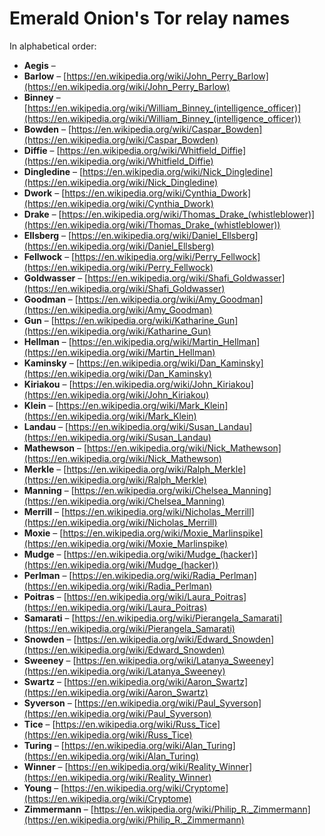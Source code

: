 # Emerald Onion's Tor relay names

In alphabetical order:

- **Aegis** – 
- **Barlow** – [https://en.wikipedia.org/wiki/John_Perry_Barlow](https://en.wikipedia.org/wiki/John_Perry_Barlow)  
- **Binney** – [https://en.wikipedia.org/wiki/William_Binney_(intelligence_officer)](https://en.wikipedia.org/wiki/William_Binney_(intelligence_officer))  
- **Bowden** – [https://en.wikipedia.org/wiki/Caspar_Bowden](https://en.wikipedia.org/wiki/Caspar_Bowden)  
- **Diffie** – [https://en.wikipedia.org/wiki/Whitfield_Diffie](https://en.wikipedia.org/wiki/Whitfield_Diffie)  
- **Dingledine** – [https://en.wikipedia.org/wiki/Nick_Dingledine](https://en.wikipedia.org/wiki/Nick_Dingledine)  
- **Dwork** – [https://en.wikipedia.org/wiki/Cynthia_Dwork](https://en.wikipedia.org/wiki/Cynthia_Dwork)  
- **Drake** – [https://en.wikipedia.org/wiki/Thomas_Drake_(whistleblower)](https://en.wikipedia.org/wiki/Thomas_Drake_(whistleblower))  
- **Ellsberg** – [https://en.wikipedia.org/wiki/Daniel_Ellsberg](https://en.wikipedia.org/wiki/Daniel_Ellsberg)  
- **Fellwock** – [https://en.wikipedia.org/wiki/Perry_Fellwock](https://en.wikipedia.org/wiki/Perry_Fellwock)  
- **Goldwasser** – [https://en.wikipedia.org/wiki/Shafi_Goldwasser](https://en.wikipedia.org/wiki/Shafi_Goldwasser)  
- **Goodman** – [https://en.wikipedia.org/wiki/Amy_Goodman](https://en.wikipedia.org/wiki/Amy_Goodman)  
- **Gun** – [https://en.wikipedia.org/wiki/Katharine_Gun](https://en.wikipedia.org/wiki/Katharine_Gun)  
- **Hellman** – [https://en.wikipedia.org/wiki/Martin_Hellman](https://en.wikipedia.org/wiki/Martin_Hellman)  
- **Kaminsky** – [https://en.wikipedia.org/wiki/Dan_Kaminsky](https://en.wikipedia.org/wiki/Dan_Kaminsky)  
- **Kiriakou** – [https://en.wikipedia.org/wiki/John_Kiriakou](https://en.wikipedia.org/wiki/John_Kiriakou)  
- **Klein** – [https://en.wikipedia.org/wiki/Mark_Klein](https://en.wikipedia.org/wiki/Mark_Klein)  
- **Landau** – [https://en.wikipedia.org/wiki/Susan_Landau](https://en.wikipedia.org/wiki/Susan_Landau)  
- **Mathewson** – [https://en.wikipedia.org/wiki/Nick_Mathewson](https://en.wikipedia.org/wiki/Nick_Mathewson)  
- **Merkle** – [https://en.wikipedia.org/wiki/Ralph_Merkle](https://en.wikipedia.org/wiki/Ralph_Merkle)  
- **Manning** – [https://en.wikipedia.org/wiki/Chelsea_Manning](https://en.wikipedia.org/wiki/Chelsea_Manning)  
- **Merrill** – [https://en.wikipedia.org/wiki/Nicholas_Merrill](https://en.wikipedia.org/wiki/Nicholas_Merrill)  
- **Moxie** – [https://en.wikipedia.org/wiki/Moxie_Marlinspike](https://en.wikipedia.org/wiki/Moxie_Marlinspike)  
- **Mudge** – [https://en.wikipedia.org/wiki/Mudge_(hacker)](https://en.wikipedia.org/wiki/Mudge_(hacker))  
- **Perlman** – [https://en.wikipedia.org/wiki/Radia_Perlman](https://en.wikipedia.org/wiki/Radia_Perlman)  
- **Poitras** – [https://en.wikipedia.org/wiki/Laura_Poitras](https://en.wikipedia.org/wiki/Laura_Poitras)  
- **Samarati** – [https://en.wikipedia.org/wiki/Pierangela_Samarati](https://en.wikipedia.org/wiki/Pierangela_Samarati)  
- **Snowden** – [https://en.wikipedia.org/wiki/Edward_Snowden](https://en.wikipedia.org/wiki/Edward_Snowden)  
- **Sweeney** – [https://en.wikipedia.org/wiki/Latanya_Sweeney](https://en.wikipedia.org/wiki/Latanya_Sweeney)  
- **Swartz** – [https://en.wikipedia.org/wiki/Aaron_Swartz](https://en.wikipedia.org/wiki/Aaron_Swartz)  
- **Syverson** – [https://en.wikipedia.org/wiki/Paul_Syverson](https://en.wikipedia.org/wiki/Paul_Syverson)  
- **Tice** – [https://en.wikipedia.org/wiki/Russ_Tice](https://en.wikipedia.org/wiki/Russ_Tice)  
- **Turing** – [https://en.wikipedia.org/wiki/Alan_Turing](https://en.wikipedia.org/wiki/Alan_Turing)  
- **Winner** – [https://en.wikipedia.org/wiki/Reality_Winner](https://en.wikipedia.org/wiki/Reality_Winner)  
- **Young** – [https://en.wikipedia.org/wiki/Cryptome](https://en.wikipedia.org/wiki/Cryptome)  
- **Zimmermann** – [https://en.wikipedia.org/wiki/Philip_R._Zimmermann](https://en.wikipedia.org/wiki/Philip_R._Zimmermann)  
